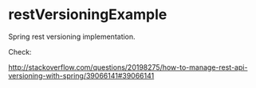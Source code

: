 # restVersioningExample

Spring rest versioning implementation.

Check:

http://stackoverflow.com/questions/20198275/how-to-manage-rest-api-versioning-with-spring/39066141#39066141
